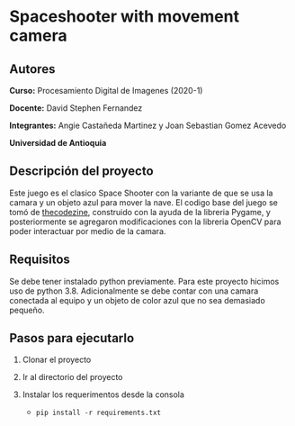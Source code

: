 # Spaceshooter with movement camera

## Autores
**Curso:** Procesamiento Digital de Imagenes (2020-1)

**Docente:** David Stephen Fernandez 

**Integrantes:** Angie Castañeda Martinez y Joan Sebastian Gomez Acevedo

**Universidad de Antioquia**

## Descripción del proyecto
Este juego es el clasico Space Shooter con la variante de que se usa la camara y un objeto azul para mover la nave.
El codigo base del juego se tomó de [thecodezine](https://thecodezine.com/easy-learn-python-space-shooter-game-building-using-pygame/), construido con la ayuda de la libreria 
Pygame, y posteriormente se agregaron modificaciones con la libreria OpenCV para poder interactuar por medio de la camara.

## Requisitos
Se debe tener instalado python previamente. Para este proyecto hicimos uso de python 3.8.
Adicionalmente se debe contar con una camara conectada al equipo y un objeto de color azul que no sea demasiado pequeño.

## Pasos para ejecutarlo
1. Clonar el proyecto
2. Ir al directorio del proyecto
3. Instalar los requerimentos desde la consola

    - ```pip install -r requirements.txt```
